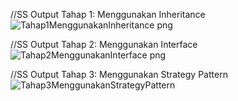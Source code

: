 //SS Output Tahap 1: Menggunakan Inheritance
![Tahap1MenggunakanInheritance png](https://github.com/ElviraGladysSamsul/belajardesainpattern_elvirati2c/assets/146049473/acc1b16c-07d7-4399-98c7-9d9b515dc5ab)

//SS Output Tahap 2: Menggunakan Interface
![Tahap2MenggunakanInterface png](https://github.com/ElviraGladysSamsul/belajardesainpattern_elvirati2c/assets/146049473/c9419032-72af-4b43-89f0-a465920c2eec)

//SS Output Tahap 3: Menggunakan Strategy Pattern
![Tahap3MenggunakanStrategyPattern](https://github.com/ElviraGladysSamsul/belajardesainpattern_elvirati2c/assets/146049473/c4c11b0a-1963-479a-ad05-661692872395)
